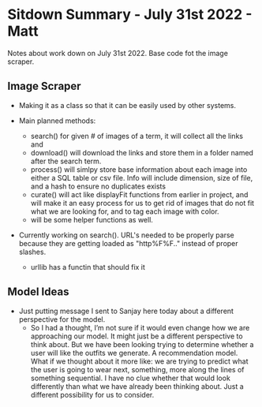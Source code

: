 # Sitdown Summary - July 31st 2022 - Matt

Notes about work down on July 31st 2022. Base code fot the image scraper. 

## Image Scraper
- Making it as a class so that it can be easily used by other systems. 

- Main planned methods:
    - search() for given # of images of a term, it will collect all the links and 
    - download() will download the links and store them in a folder named after the search term.
    - process() will simlpy store base information about each image into either a SQL table or csv file. Info will include dimension, size of file, and a hash to ensure no duplicates exists
    - curate() will act like displayFit functions from earlier in project, and will make it an easy process for us to get rid of images that do not fit what we are looking for, and to tag each image with color. 
    - will be some helper functions as well.
- Currently working on search(). URL's needed to be properly parse because they are getting loaded as "http%F%F.." instead of proper slashes. 
    - urllib has a functin that should fix it

## Model Ideas
- Just putting message I sent to Sanjay here today about a different perspective for the model.
    - So I had a thought, I’m not sure if it would even change how we are approaching our model. It might just be a different perspective to think about.  But we have been looking trying to determine whether a user will like the outfits we generate. A recommendation model. What if we thought about it more like: we are trying to predict what the user is going to wear next, something, more along the lines of something sequential. I have no clue whether that would look differently than what we have already been thinking about. Just a different possibility for us to consider. 